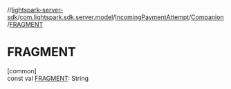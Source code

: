 //[lightspark-server-sdk](../../../../index.md)/[com.lightspark.sdk.server.model](../../index.md)/[IncomingPaymentAttempt](../index.md)/[Companion](index.md)/[FRAGMENT](-f-r-a-g-m-e-n-t.md)

# FRAGMENT

[common]\
const val [FRAGMENT](-f-r-a-g-m-e-n-t.md): String
